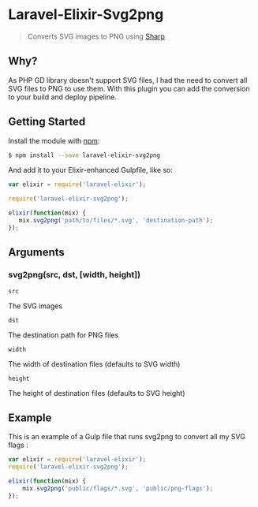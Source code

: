 # Laravel-Elixir-Svg2png
>Converts SVG images to PNG using [Sharp](https://github.com/lovell/sharp) 

## Why?

As PHP GD library doesn't support SVG files, I had the need to convert all SVG files to PNG to use them.
With this plugin you can add the conversion to your build and deploy pipeline.

## Getting Started
Install the module with [npm](https://npmjs.org):

```bash
$ npm install --save laravel-elixir-svg2png
```


And add it to your Elixir-enhanced Gulpfile, like so:

```javascript
var elixir = require('laravel-elixir');

require('laravel-elixir-svg2png');

elixir(function(mix) {
   mix.svg2png('path/to/files/*.svg', 'destination-path');
});
```

## Arguments

### svg2png(src, dst, [width, height])

`src`

The SVG images

`dst`

The destination path for PNG files

`width`

The width of destination files (defaults to SVG width)

`height`

The height of destination files (defaults to SVG height)


## Example
This is an example of a Gulp file that runs svg2png to convert all my SVG flags :

```javascript
var elixir = require('laravel-elixir');
require('laravel-elixir-svg2png');

elixir(function(mix) {
    mix.svg2png('public/flags/*.svg', 'public/png-flags');
});
```

